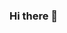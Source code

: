### Hi there 👋

<!--
**olejeglejeg/olejeglejeg** is a ✨ _special_ ✨ repository because its `README.md` (this file) appears on your GitHub profile.

Here are some ideas to get you started:

- 🔭 I’m currently working on ...
- 🌱 I’m currently learning ...
- 👯 I’m looking to collaborate on ...
- 🤔 I’m looking for help with ...
- 💬 Ask me about ...
- 📫 How to reach me: ...
- 😄 Pronouns: ...
- ⚡ Fun fact: ...
-->
<!-- ![My GitHub Stats](https://github-readme-stats.vercel.app/api?username=olejeglejeg&count_private=true&show_icons=true&custom_title=GitHub&nbsp;Stats) -->
